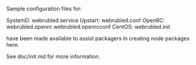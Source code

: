 Sample configuration files for:

SystemD: webrubled.service
Upstart: webrubled.conf
OpenRC:  webrubled.openrc
         webrubled.openrcconf
CentOS:  webrubled.init

have been made available to assist packagers in creating node packages here.

See doc/init.md for more information.
